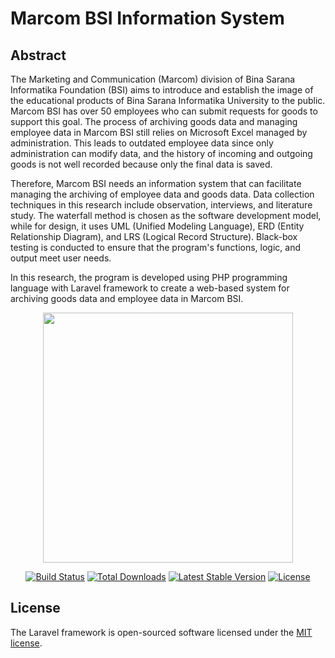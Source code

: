 # Marcom BSI Information System

## Abstract

The Marketing and Communication (Marcom) division of Bina Sarana Informatika Foundation (BSI) aims to introduce and establish the image of the educational products of Bina Sarana Informatika University to the public. Marcom BSI has over 50 employees who can submit requests for goods to support this goal. The process of archiving goods data and managing employee data in Marcom BSI still relies on Microsoft Excel managed by administration. This leads to outdated employee data since only administration can modify data, and the history of incoming and outgoing goods is not well recorded because only the final data is saved.

Therefore, Marcom BSI needs an information system that can facilitate managing the archiving of employee data and goods data. Data collection techniques in this research include observation, interviews, and literature study. The waterfall method is chosen as the software development model, while for design, it uses UML (Unified Modeling Language), ERD (Entity Relationship Diagram), and LRS (Logical Record Structure). Black-box testing is conducted to ensure that the program's functions, logic, and output meet user needs.

In this research, the program is developed using PHP programming language with Laravel framework to create a web-based system for archiving goods data and employee data in Marcom BSI.


<p align="center"><a href="https://laravel.com" target="_blank"><img src="https://raw.githubusercontent.com/laravel/art/master/logo-lockup/5%20SVG/2%20CMYK/1%20Full%20Color/laravel-logolockup-cmyk-red.svg" width="400"></a></p>

<p align="center">
<a href="https://travis-ci.org/laravel/framework"><img src="https://travis-ci.org/laravel/framework.svg" alt="Build Status"></a>
<a href="https://packagist.org/packages/laravel/framework"><img src="https://img.shields.io/packagist/dt/laravel/framework" alt="Total Downloads"></a>
<a href="https://packagist.org/packages/laravel/framework"><img src="https://img.shields.io/packagist/v/laravel/framework" alt="Latest Stable Version"></a>
<a href="https://packagist.org/packages/laravel/framework"><img src="https://img.shields.io/packagist/l/laravel/framework" alt="License"></a>
</p>

## License

The Laravel framework is open-sourced software licensed under the [MIT license](https://opensource.org/licenses/MIT).
